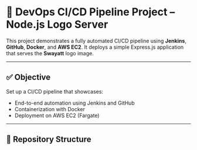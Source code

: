 # 🚀 DevOps CI/CD Pipeline Project – Node.js Logo Server

This project demonstrates a fully automated CI/CD pipeline using **Jenkins**, **GitHub**, **Docker**, and **AWS EC2**. It deploys a simple Express.js application that serves the **Swayatt** logo image.

---

## ✅ Objective

Set up a CI/CD pipeline that showcases:

- End-to-end automation using Jenkins and GitHub
- Containerization with Docker
- Deployment on AWS EC2 (Fargate)

---

## 📁 Repository Structure

